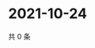 # 2021-10-24

共 0 条

<!-- BEGIN -->
<!-- 最后更新时间 Sun Oct 24 2021 05:12:39 GMT+0800 (China Standard Time) -->

<!-- END -->
